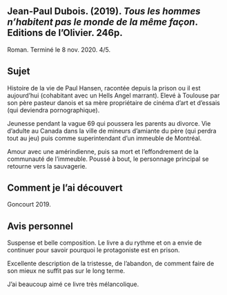 ## Jean-Paul Dubois. (2019). _Tous les hommes n’habitent pas le monde de la même façon_. Editions de l’Olivier. 246p.

Roman. Terminé le 8 nov. 2020. 4/5.

## Sujet

Histoire de la vie de Paul Hansen, racontée depuis la prison ou il est aujourd’hui (cohabitant avec un Hells Angel marrant). Elevé à Toulouse par son père pasteur danois et sa mère propriétaire de cinéma d’art et d’essais (qui deviendra pornographique). 

Jeunesse pendant la vague 69 qui poussera les parents au divorce. Vie d’adulte au Canada dans la ville de mineurs d’amiante du père (qui perdra tout au jeu) puis comme superintendant d’un immeuble de Montréal.

Amour avec une amérindienne, puis sa mort et l’effondrement de la communauté de l’immeuble. Poussé à bout, le personnage principal se retourne vers la sauvagerie. 

## Comment je l’ai découvert

Goncourt 2019.

## Avis personnel

Suspense et belle composition. Le livre a du rythme et on a envie de continuer pour savoir pourquoi le protagoniste est en prison. 

Excellente description de la tristesse, de l’abandon, de comment faire de son mieux ne suffit pas sur le long terme.

J’ai beaucoup aimé ce livre très mélancolique.